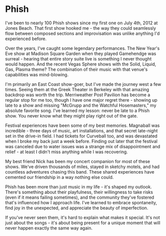 # Phish

I've been to nearly 100 Phish shows since my first one on July 4th, 2012 at Jones Beach. That first show hooked me - the way they could seamlessly flow between composed sections and improvisation was unlike anything I'd experienced before.

Over the years, I've caught some legendary performances. The New Year's Eve show at Madison Square Garden when they played Gamehendge was surreal - hearing that entire story suite live is something I never thought would happen. And the recent Vegas Sphere shows with the Solid, Liquid, Gas, Plasma theme? The combination of their music with that venue's capabilities was mind-blowing.

I'm primarily an East Coast show-goer, but I've made the journey west a few times. Seeing them at the Greek Theater in Berkeley with that amazing backdrop was worth the trip. Merriweather Post Pavilion has become a regular stop for me too, though I have one major regret there - showing up late to a show and missing "McGrupp and the Watchful Hosemasters," my absolute favorite song. I've learned my lesson: never be late to a Phish show. You never know what they might play right out of the gate.

Festival experiences have been some of my best memories. Magnaball was incredible - three days of music, art installations, and that secret late-night set in the drive-in field. I had tickets for Curveball too, and was devastated when I broke my back just a week before. Finding out later that the festival was canceled due to water issues was a strange mix of disappointment and relief - at least I didn't miss anything while I was recovering.

My best friend Nick has been my concert companion for most of these shows. We've driven thousands of miles, stayed in sketchy motels, and had countless adventures chasing this band. These shared experiences have cemented our friendship in a way nothing else could.

Phish has been more than just music in my life - it's shaped my outlook. There's something about their playfulness, their willingness to take risks (even if it means failing sometimes), and the community they've fostered that's influenced how I approach life. I've learned to embrace spontaneity, find joy in the unexpected, and appreciate the beauty of imperfection.

If you've never seen them, it's hard to explain what makes it special. It's not just about the songs - it's about being present for a unique moment that will never happen exactly the same way again. 